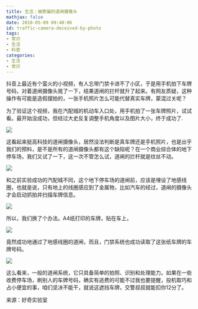 ```yaml
---
title: 生活：被欺骗的道闸摄像头
mathjax: false
date: 2018-05-09 09:40:06
id: traffic-camera-deceived-by-photo
tags:
- 常识
- 生活
- 科普
categories:
- 生活
- 常识
---
```


抖音上最近有个蛮火的小视频，有人忘带门禁卡进不了小区，于是用手机拍下车牌号码，对着道闸摄像头晃了一下，结果道闸的拦杆就升了起来。有网友质疑，这种操作有可能是造假摆拍的，一张手机照片怎么可能代替真实车牌，蒙混过关呢？

<!---more--->

为了验证这个视频，我在汽配城的机动车入口处，用手机拍了一张车牌照片，试试看。最开始没成功，但经过大史反复调整手机角度以及图片大小，终于成功了.

![](http://img.shihuidaren.cn/traffic-camera-deceived-by-photo/a3f321dc05a23b03cd1e52540bd5b57f.gif)

这看起来挺高科技的道闸摄像头，居然没法判断是真车牌还是手机照片，也是出乎我们的预料，是不是所有的道闸摄像头都有这个缺陷呢？在一个商业综合体的地下停车场，我们又试了一下，这一次不管怎么试，道闸的拦杆就是纹丝不动。

![](http://img.shihuidaren.cn/traffic-camera-deceived-by-photo/20180509093048.jpg)

和之前实验成功的汽配城不同，这个地下停车场的道闸前，应该是埋设了地感线圈，也就是说，只有地上的线圈感应到了金属物，比如汽车的经过，道闸的摄像头才会启动抓拍并扫描车牌信息。

![](http://img.shihuidaren.cn/traffic-camera-deceived-by-photo/20180509093110.jpg)

所以，我们换了个办法。A4纸打印的车牌，贴在车上，

![](http://img.shihuidaren.cn/traffic-camera-deceived-by-photo/20180509093119.jpg)

竟然成功地通过了地感线圈的道闸，而且，门禁系统也成功读取了这张纸车牌的车牌号码。

![](http://img.shihuidaren.cn/traffic-camera-deceived-by-photo/a2a714d16f7801765bbc666a7e14a3c0.gif)

这么看来，一般的道闸系统，它只具备简单的拍照、识别和处理能力。如果在一些收费停车场，刷别人的车牌号码，确实有逃费的可能不过我也要提醒，投机取巧和占小便宜的事，咱们坚决不能干，就说这遮挡车牌，交警叔叔就能扣你12分了。

来源：好奇实验室